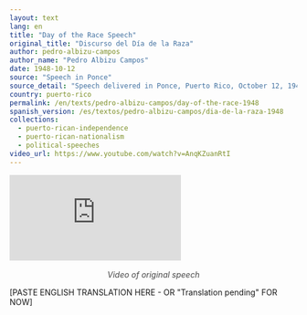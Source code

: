 ```yaml
---
layout: text
lang: en
title: "Day of the Race Speech"
original_title: "Discurso del Día de la Raza"
author: pedro-albizu-campos
author_name: "Pedro Albizu Campos"
date: 1948-10-12
source: "Speech in Ponce"
source_detail: "Speech delivered in Ponce, Puerto Rico, October 12, 1948"
country: puerto-rico
permalink: /en/texts/pedro-albizu-campos/day-of-the-race-1948
spanish_version: /es/textos/pedro-albizu-campos/dia-de-la-raza-1948
collections:
  - puerto-rican-independence
  - puerto-rican-nationalism
  - political-speeches
video_url: https://www.youtube.com/watch?v=AnqKZuanRtI
---
```


<div class="video-container">
    <iframe src="https://www.youtube.com/embed/AnqKZuanRtI" title="YouTube video player" frameborder="0" allow="accelerometer; autoplay; clipboard-write; encrypted-media; gyroscope; picture-in-picture; web-share" allowfullscreen></iframe>
</div>
<p style="text-align: center; margin-top: 1rem; font-style: italic; opacity: 0.8;">Video of original speech</p>

[PASTE ENGLISH TRANSLATION HERE - OR "Translation pending" FOR NOW]
